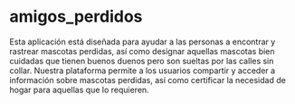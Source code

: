 # amigos_perdidos

Esta aplicación está diseñada para ayudar a las personas a encontrar y rastrear mascotas perdidas,
así como designar aquellas mascotas bien cuidadas que tienen buenos duenos pero son sueltas por las calles sin collar.
Nuestra plataforma permite a los usuarios compartir y acceder a información sobre mascotas perdidas,
así como certificar la necesidad de hogar para aquellas que lo requieren.
